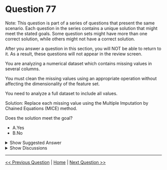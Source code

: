 # Question 77

Note: This question is part of a series of questions that present the same scenario. Each question in the series contains a unique solution that might meet the stated goals. Some question sets might have more than one correct solution, while others might not have a correct solution.

After you answer a question in this section, you will NOT be able to return to it. As a result, these questions will not appear in the review screen.

You are analyzing a numerical dataset which contains missing values in several columns.

You must clean the missing values using an appropriate operation without affecting the dimensionality of the feature set.

You need to analyze a full dataset to include all values.

Solution: Replace each missing value using the Multiple Imputation by Chained Equations (MICE) method.

Does the solution meet the goal?

* A.Yes
* B.No

<details>
  <summary>Show Suggested Answer</summary>

  <strong>A</strong><br>

</details>

<details>
  <summary>Show Discussions</summary>

<blockquote><p><strong>methodidacte</strong> <code>(Tue 14 Jul 2020 06:52)</code> - <em>Upvotes: 8</em></p><p>So, correct answer is A.</p></blockquote>
<blockquote><p><strong>gq_dp1</strong> <code>(Thu 29 Aug 2024 19:47)</code> - <em>Upvotes: 1</em></p><p>MICE is obsolete. This is no longer the case on v2</p></blockquote>
<blockquote><p><strong>phydev</strong> <code>(Sat 20 Jan 2024 10:01)</code> - <em>Upvotes: 1</em></p><p>ChatGPT says Yes.</p></blockquote>
<blockquote><p><strong>pranav33</strong> <code>(Fri 22 Dec 2023 15:54)</code> - <em>Upvotes: 1</em></p><p>Agree with that</p></blockquote>
<blockquote><p><strong>David_Tadeu</strong> <code>(Sun 25 Sep 2022 09:57)</code> - <em>Upvotes: 2</em></p><p>Related with this question
https://www.examtopics.com/discussions/microsoft/view/48586-exam-dp-100-topic-1-question-33-discussion/

And both MICE and LOCF are correct</p></blockquote>
<blockquote><p><strong>lcgcastro96</strong> <code>(Wed 13 Dec 2023 13:55)</code> - <em>Upvotes: 2</em></p><p>LOCF does not take into consideration the full dataset</p></blockquote>

</details>

---

[<< Previous Question](question_76.md) | [Home](/index.md) | [Next Question >>](question_78.md)
